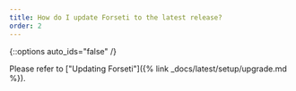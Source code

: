 ```yaml
---
title: How do I update Forseti to the latest release?
order: 2
---
```

{::options auto_ids="false" /}

Please refer to 
["Updating Forseti"]({% link _docs/latest/setup/upgrade.md %}).

